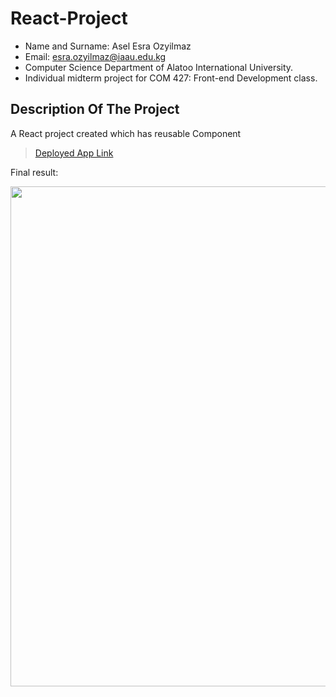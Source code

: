 React-Project
==================================================================

- Name and Surname: Asel Esra Ozyilmaz
- Email: esra.ozyilmaz@iaau.edu.kg
- Computer Science Department of Alatoo International University.
- Individual midterm project for COM 427: Front-end Development class.

## Description Of The Project

A React project created which has reusable Component

> [Deployed App Link](https://react-project-jy80a0vpe-aselesra.vercel.app/)


Final result:

<img src="https://user-images.githubusercontent.com/64264345/200198879-af22ad50-1e20-4c88-b046-aed90721b46c.png" width="800">
